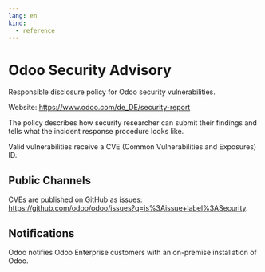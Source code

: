 ```yaml
---
lang: en
kind:
  - reference
---
```

# Odoo Security Advisory

Responsible disclosure policy for Odoo security vulnerabilities.

Website: <https://www.odoo.com/de_DE/security-report>

The policy describes how security researcher can submit their findings and tells what the incident response procedure looks like.

Valid vulnerabilities receive a CVE (Common Vulnerabilities and Exposures) ID.

## Public Channels

CVEs are published on GitHub as issues: <https://github.com/odoo/odoo/issues?q=is%3Aissue+label%3ASecurity>.

## Notifications

Odoo notifies Odoo Enterprise customers with an on-premise installation of Odoo.
